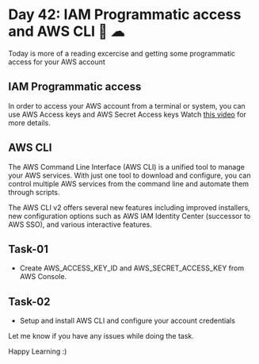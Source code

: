 # Day 42: IAM Programmatic access and AWS CLI 🚀 ☁

Today is more of a reading excercise and getting some programmatic access for your AWS account

## IAM Programmatic access

In order to access your AWS account from a terminal or system, you can use AWS Access keys and AWS Secret Access keys
Watch [this video](https://youtu.be/XYKqL5GFI-I) for more details.

## AWS CLI

The AWS Command Line Interface (AWS CLI) is a unified tool to manage your AWS services. With just one tool to download and configure, you can control multiple AWS services from the command line and automate them through scripts.

The AWS CLI v2 offers several new features including improved installers, new configuration options such as AWS IAM Identity Center (successor to AWS SSO), and various interactive features. 


## Task-01

- Create AWS_ACCESS_KEY_ID and AWS_SECRET_ACCESS_KEY from AWS Console.

## Task-02

- Setup and install AWS CLI and configure your account credentials


Let me know if you have any issues while doing the task.

Happy Learning :)
